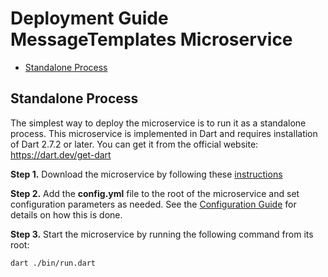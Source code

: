 # Deployment Guide <br> MessageTemplates Microservice

* [Standalone Process](#process)

## <a name="process"></a> Standalone Process

The simplest way to deploy the microservice is to run it as a standalone process. 
This microservice is implemented in Dart and requires installation of Dart 2.7.2 or later. 
You can get it from the official website: https://dart.dev/get-dart

**Step 1.** Download the microservice by following these [instructions](Downloads.md)

**Step 2.** Add the **config.yml** file to the root of the microservice and set configuration parameters as needed. 
See the [Configuration Guide](Configuration.md) for details on how this is done.

**Step 3.** Start the microservice by running the following command from its root:

```bash
dart ./bin/run.dart
```